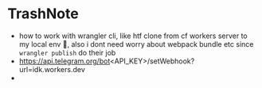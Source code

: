 # TrashNote

- how to work with wrangler cli, like htf clone from cf workers server to my local env 🗿, also i dont need worry about webpack bundle etc since `wrangler publish` do their job
- https://api.telegram.org/bot<API_KEY>/setWebhook?url=idk.workers.dev
- 
